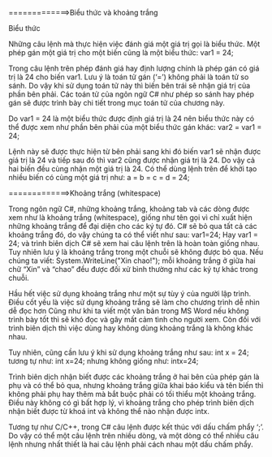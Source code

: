 =============>Biểu thức và khoảng trắng

Biểu thức

Những câu lệnh mà thực hiện việc đánh giá một giá trị gọi là biểu thức. Một phép gán
một giá trị cho một biến cũng là một biểu thức:
var1 = 24;

Trong câu lệnh trên phép đánh giá hay định lượng chính là phép gán có giá trị là 24 cho
biến var1. Lưu ý là toán tử gán (‘=’) không phải là toán tử so sánh. Do vậy khi sử dụng
toán tử này thì biến bên trái sẽ nhận giá trị của phần bên phải. Các toán tử của ngôn
ngữ C# như phép so sánh hay phép gán sẽ được trình bày chi tiết trong mục toán tử của
chương này.

Do var1 = 24 là một biểu thức được định giá trị là 24 nên biểu thức này có thể được xem
như phần bên phải của một biểu thức gán khác:
var2 = var1 = 24;

Lệnh này sẽ được thực hiện từ bên phải sang khi đó biến var1 sẽ nhận được giá trị là 24
và tiếp sau đó thì var2 cũng được nhận giá trị là 24. Do vậy cả hai biến đều cùng nhận
một giá trị là 24. Có thể dùng lệnh trên để khởi tạo nhiều biến có cùng một giá trị như:
a = b = c = d = 24;

=============>Khoảng trắng (whitespace)

Trong ngôn ngữ C#, những khoảng trắng, khoảng tab và các dòng được xem như là
khoảng trắng (whitespace), giống như tên gọi vì chỉ xuất hiện những khoảng trắng để
đại diện cho các ký tự đó. C# sẽ bỏ qua tất cả các khoảng trắng đó, do vậy chúng ta có
thể viết như sau:
var1=24;
Hay
var1 = 24;
và trình biên dịch C# sẽ xem hai câu lệnh trên là hoàn toàn giống nhau.
Tuy nhiên lưu ý là khoảng trắng trong một chuỗi sẽ không được bỏ qua. Nếu chúng ta
viết:
System.WriteLine("Xin chao!");
mỗi khoảng trắng ở giữa hai chữ “Xin” và “chao” đều được đối xử bình thường như các
ký tự khác trong chuỗi.

Hầu hết việc sử dụng khoảng trắng như một sự tùy ý của người lập trình. Điều cốt yếu là
việc sử dụng khoảng trắng sẽ làm cho chương trình dễ nhìn dễ đọc hơn Cũng như khi ta
viết một văn bản trong MS Word nếu không trình bày tốt thì sẽ khó đọc và gây mất cảm
tình cho người xem. Còn đối với trình biên dịch thì việc dùng hay không dùng khoảng
trắng là không khác nhau.

Tuy nhiên, cũng cần lưu ý khi sử dụng khoảng trắng như sau:
int x = 24;
tương tự như:
int x=24;
nhưng không giống như:
intx=24;

Trình biên dịch nhận biết được các khoảng trắng ở hai bên của phép gán là phụ và có
thể bỏ qua, nhưng khoảng trắng giữa khai báo kiểu và tên biến thì không phải phụ hay
thêm mà bắt buộc phải có tối thiểu một khoảng trắng. Điều này không có gì bất hợp lý,
vì khoảng trắng cho phép trình biên dịch nhận biết được từ khoá int và không thể nào
nhận được intx.

Tương tự như C/C++, trong C# câu lệnh được kết thúc với dấu chấm phẩy ‘;’. Do vậy
có thể một câu lệnh trên nhiều dòng, và một dòng có thể nhiều câu lệnh nhưng nhất thiết
là hai câu lệnh phải cách nhau một dấu chấm phẩy.